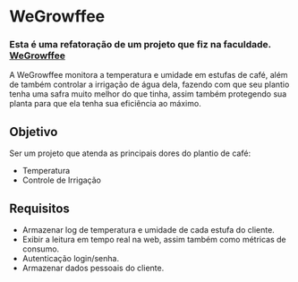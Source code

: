 # WeGrowffee
### Esta é uma refatoração de um projeto que fiz na faculdade. [WeGrowffee](https://github.com/KaueAntonio/wegrowffee)

A WeGrowffee monitora a temperatura e umidade em estufas de café, além de também controlar a irrigação de água dela, fazendo com que seu plantio tenha uma safra muito melhor do que tinha, assim também protegendo sua planta para que ela tenha sua eficiência ao máximo.

## Objetivo
Ser um projeto que atenda as principais dores do plantio de café: 
 - Temperatura
 - Controle de Irrigação

## Requisitos

 - Armazenar log de temperatura e umidade de cada estufa do cliente.
 - Exibir a leitura em tempo real na web, assim também como métricas de consumo.
 - Autenticação login/senha.
 - Armazenar dados pessoais do cliente.

